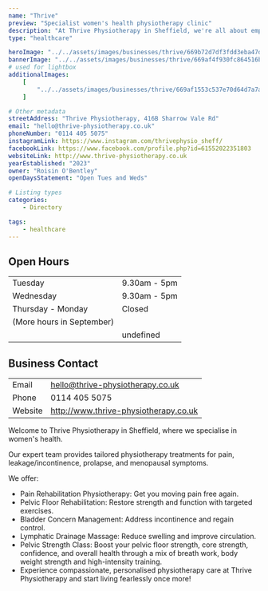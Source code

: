 ```yaml
---
name: "Thrive"
preview: "Specialist women's health physiotherapy clinic"
description: "At Thrive Physiotherapy in Sheffield, we're all about empowering women! We specialise in providing tailored treatment, support and care for common (but NOT normal) female health concerns, in particular pain, incontinence, prolapse, and menopausal symptoms, allowing you to get back to doing what you love, leak and pain free!"
type: "healthcare"

heroImage: "../../assets/images/businesses/thrive/669b72d7df3fdd3eba47d23d_roisin_23---Roisin-at-Thrive.jpg"
bannerImage: "../../assets/images/businesses/thrive/669af4f930fc864516bcb401_fitness-friends-and-senior-women-with-exercise-an-2023-11-27-05-16-17-utc.webp"
# used for lightbox
additionalImages:
    [
        "../../assets/images/businesses/thrive/669af1553c537e70d64d7a7a_roisin_9---Roisin-at-Thrive.jpg",
    ]

# Other metadata
streetAddress: "Thrive Physiotherapy, 416B Sharrow Vale Rd"
email: "hello@thrive-physiotherapy.co.uk"
phoneNumber: "0114 405 5075"
instagramLink: https://www.instagram.com/thrivephysio_sheff/
facebookLink: https://www.facebook.com/profile.php?id=61552022351803
websiteLink: http://www.thrive-physiotherapy.co.uk
yearEstablished: "2023"
owner: "Roisin O'Bentley"
openDaysStatement: "Open Tues and Weds"

# Listing types
categories:
    - Directory

tags:
    - healthcare
---
```


## Open Hours

|                           |              |
| ------------------------- | ------------ |
| Tuesday                   | 9.30am - 5pm |
| Wednesday                 | 9.30am - 5pm |
| Thursday - Monday         | Closed       |
| (More hours in September) |              |
|                           | undefined    |

## Business Contact

|         |                                       |
| ------- | ------------------------------------- |
| Email   | hello@thrive-physiotherapy.co.uk      |
| Phone   | 0114 405 5075                         |
| Website | http://www.thrive-physiotherapy.co.uk |

Welcome to Thrive Physiotherapy in Sheffield, where we specialise in women's health.

Our expert team provides tailored physiotherapy treatments for pain, leakage/incontinence, prolapse, and menopausal symptoms.

We offer:

-   Pain Rehabilitation Physiotherapy: Get you moving pain free again.
-   Pelvic Floor Rehabilitation: Restore strength and function with targeted exercises.
-   Bladder Concern Management: Address incontinence and regain control.
-   Lymphatic Drainage Massage: Reduce swelling and improve circulation.
-   Pelvic Strength Class: Boost your pelvic floor strength, core strength, confidence, and overall health through a mix of breath work, body weight strength and high-intensity training.
-   Experience compassionate, personalised physiotherapy care at Thrive Physiotherapy and start living fearlessly once more!
